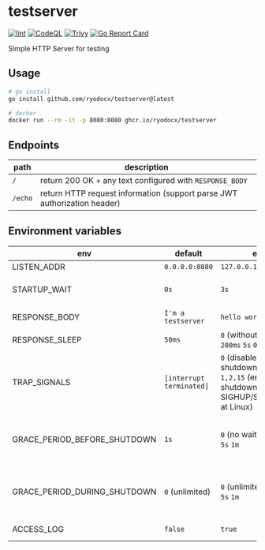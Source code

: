 # testserver

[![lint](https://github.com/ryodocx/testserver/actions/workflows/golangci-lint.yaml/badge.svg)](https://github.com/ryodocx/testserver/actions/workflows/golangci-lint.yaml)
[![CodeQL](https://github.com/ryodocx/testserver/actions/workflows/codeql-analysis.yml/badge.svg)](https://github.com/ryodocx/testserver/actions/workflows/codeql-analysis.yml)
[![Trivy](https://github.com/ryodocx/testserver/actions/workflows/trivy.yml/badge.svg)](https://github.com/ryodocx/testserver/actions/workflows/trivy.yml)
[![Go Report Card](https://goreportcard.com/badge/github.com/ryodocx/testserver)](https://goreportcard.com/report/github.com/ryodocx/testserver)

Simple HTTP Server for testing


## Usage

```sh
# go install
go install github.com/ryodocx/testserver@latest

# docker
docker run --rm -it -p 8080:8080 ghcr.io/ryodocx/testserver
```

## Endpoints

| path    | description                                                              |
|---------|--------------------------------------------------------------------------|
| `/`     | return 200 OK + any text configured with `RESPONSE_BODY`                 |
| `/echo` | return HTTP request information (support parse JWT authorization header) |

## Environment variables

| env                          | default                  | example                                                                                                     | description                                                           |
|------------------------------|--------------------------|-------------------------------------------------------------------------------------------------------------|-----------------------------------------------------------------------|
| LISTEN_ADDR                  | `0.0.0.0:8080`           | `127.0.0.1:8080`                                                                                            | Listen address                                                        |
| STARTUP_WAIT                 | `0s`                     | `3s`                                                                                                        | Waiting time before start serving                                     |
| RESPONSE_BODY                | `I'm a testserver`       | `hello world`                                                                                               | HTTP response body                                                    |
| RESPONSE_SLEEP               | `50ms`                   | `0` (without sleep) <br> `200ms` `5s` `0.01h`                                                               | Wait time at HTTP response                                            |
| TRAP_SIGNALS                 | `[interrupt terminated]` | `0` (disable graceful shutdown) <br> `1,2,15` (enable graceful shutdown for SIGHUP/SIGINT/SIGTERM at Linux) | Trapped Signals for graceful shutdown                                 |
| GRACE_PERIOD_BEFORE_SHUTDOWN | `1s`                     | `0` (no wait) <br> `5s` `1m`                                                                                | Grace period before starting shutdown (ignored when `TRAP_SIGNALS=0`) |
| GRACE_PERIOD_DURING_SHUTDOWN | `0` (unlimited)          | `0` (unlimited) <br> `5s` `1m`                                                                              | Grace period during shutdown          (ignored when `TRAP_SIGNALS=0`) |
| ACCESS_LOG                   | `false`                  | `true`                                                                                                      | If true, enable access logging                                        |
